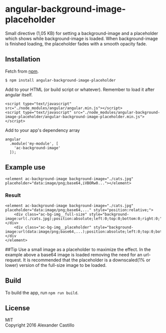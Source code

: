 # angular-background-image-placeholder
Small directive (1,05 KB) for setting a background-image and a placeholder which shows while background-image is loaded.
When background-image is finished loading, the placeholder fades with a smooth opacity fade.

## Installation
Fetch from [npm](https://www.npmjs.com/package/angular-background-image-placeholder).
``` 
$ npm install angular-background-image-placeholder
``` 

Add to your HTML (or build script or whatever). Remember to load it after angular itself.
```
<script type="text/javascript" src="./node_modules/angular/angular.min.js"></script>
<script type="text/javascript" src="./node_modules/angular-background-image-placeholder/angular-background-image-placeholder.min.js"></script>
```

Add to your app's dependency array
``` 
angular
  .module('my-module', [
    'ac-background-image'
  ]);
```

## Example use
```
<element ac-background-image background-image="./cats.jpg" placeholder="data:image/png;base64,iVBORw0..."></element>
```

### Result
```
<element ac-background-image background-image="./cats.jpg" placeholder="data:image/png;base64,..." style="position:relative;">
    <div class="ac-bg-img__full-size" style="background-image:url(./cats.jpg);position:absolute;left:0;top:0;bottom:0;right:0;"></div>
    <div class="ac-bg-img__placeholder" style="background-image:url(data:image/png;base64,...);position:absolute;left:0;top:0;bottom:0;right:0;opacity:0"></div
</element>
```

##Tip
Use a small image as a placeholder to maximize the effect. In the example above a base64 image is loaded removing the need for an url-request.
It is recommended that the placeholder is a downscaled(1% or lower) version of the full-size image to be loaded.

## Build
To build the app, run `npm run build`.

## License

MIT  
Copyright 2016 Alexander Castillo
